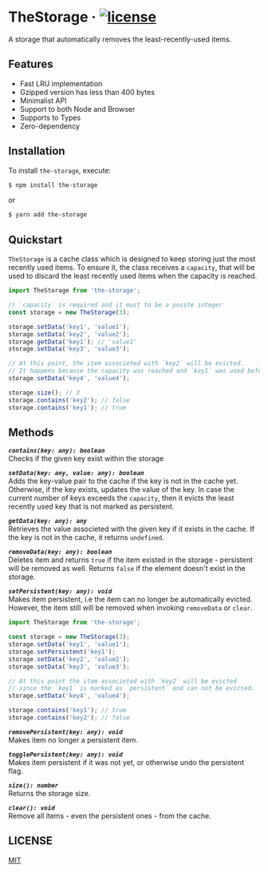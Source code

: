 # TheStorage &middot; [![license](https://badgen.now.sh/badge/license/MIT)](./LICENSE)

A storage that automatically removes the least-recently-used items.

## Features
- Fast LRU implementation
- Gzipped version has less than 400 bytes
- Minimalist API
- Support to both Node and Browser
- Supports to Types
- Zero-dependency

## Installation

To install `the-storage`, execute:

```sh
$ npm install the-storage
```

or

```sh
$ yarn add the-storage
```

## Quickstart

`TheStorage` is a cache class which is designed to keep storing just the most recently used items.
To ensure it, the class receives a `capacity`, that will be used to discard the least recently used items when the capacity is reached.

```js
import TheStorage from 'the-storage';

// `capacity` is required and it must to be a posite integer
const storage = new TheStorage(3);

storage.setData('key1', 'value1');
storage.setData('key2', 'value2');
storage.getData('key1'); // 'value1'
storage.setData('key3', 'value3');

// At this point, the item associeted with `key2` will be evicted.
// It happens because the capacity was reached and `key1` was used before `key2`.
storage.setData('key4', 'value4');

storage.size(); // 3
storage.contains('key2'); // false
storage.contains('key1'); // true
```

## Methods

***`contains(key: any): boolean`***<br>
Checks if the given key exist within the storage

***`setData(key: any, value: any): boolean`***<br>
Adds the key-value pair to the cache if the key is not in the cache yet.
Otherwise, if the key exists, updates the value of the key.
In case the current number of keys exceeds the `capacity`, then it evicts the least recently used key that is not marked as persistent.

***`getData(key: any): any`***<br>
Retrieves the value associeted with the given key if it exists in the cache.
If the key is not in the cache, it returns `undefined`.

***`removeData(key: any): boolean`***<br>
Deletes item and returns `true` if the item existed in the storage - persistent will be removed as well.
Returns `false` if the element doesn't exist in the storage.

***`setPersistent(key: any): void`***<br>
Makes item persistent, i.e the item can no longer be automatically evicted.
However, the item still will be removed when invoking `removeData` or `clear`.

```js
import TheStorage from 'the-storage';

const storage = new TheStorage(3);
storage.setData('key1', 'value1');
storage.setPersistent('key1');
storage.setData('key2', 'value2');
storage.setData('key3', 'value3');

// At this point the item associeted with `key2` will be evicted
// since the `key1` is marked as `persistent` and can not be evicted.
storage.setData('key4', 'value4');

storage.contains('key1'); // true
storage.contains('key2'); // false
```

***`removePersistent(key: any): void`***<br>
Makes item no longer a persistent item.

***`togglePersistent(key: any): void`***<br>
Makes item persistent if it was not yet, or otherwise undo the persistent flag.

***`size(): number`***<br>
Returns the storage size.

***`clear(): void`***<br>
Remove all items - even the persistent ones - from the cache.

## LICENSE
[MIT](./LICENSE)
